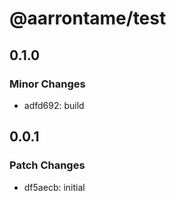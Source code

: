 # @aarrontame/test

## 0.1.0

### Minor Changes

- adfd692: build

## 0.0.1

### Patch Changes

- df5aecb: initial
